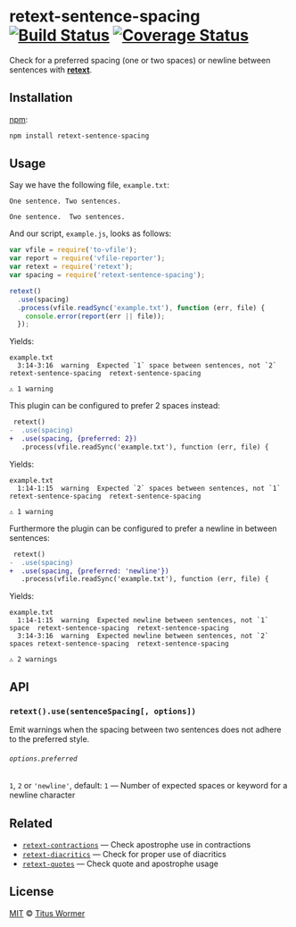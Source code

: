 # retext-sentence-spacing [![Build Status][travis-badge]][travis] [![Coverage Status][codecov-badge]][codecov]

Check for a preferred spacing (one or two spaces) or newline between sentences with [**retext**][retext].

## Installation

[npm][npm-install]:

```bash
npm install retext-sentence-spacing
```

## Usage

Say we have the following file, `example.txt`:

```text
One sentence. Two sentences.

One sentence.  Two sentences.
```

And our script, `example.js`, looks as follows:

```javascript
var vfile = require('to-vfile');
var report = require('vfile-reporter');
var retext = require('retext');
var spacing = require('retext-sentence-spacing');

retext()
  .use(spacing)
  .process(vfile.readSync('example.txt'), function (err, file) {
    console.error(report(err || file));
  });
```

Yields:

```text
example.txt
  3:14-3:16  warning  Expected `1` space between sentences, not `2`  retext-sentence-spacing  retext-sentence-spacing

⚠ 1 warning
```

This plugin can be configured to prefer 2 spaces instead:

```diff
 retext()
-  .use(spacing)
+  .use(spacing, {preferred: 2})
   .process(vfile.readSync('example.txt'), function (err, file) {
```

Yields:

```text
example.txt
  1:14-1:15  warning  Expected `2` spaces between sentences, not `1`  retext-sentence-spacing  retext-sentence-spacing

⚠ 1 warning
```

Furthermore the plugin can be configured to prefer a newline in between sentences:

```diff
 retext()
-  .use(spacing)
+  .use(spacing, {preferred: 'newline'})
   .process(vfile.readSync('example.txt'), function (err, file) {
```

Yields:

```text
example.txt
  1:14-1:15  warning  Expected newline between sentences, not `1` space  retext-sentence-spacing  retext-sentence-spacing
  3:14-3:16  warning  Expected newline between sentences, not `2` spaces retext-sentence-spacing  retext-sentence-spacing

⚠ 2 warnings
```

## API

### `retext().use(sentenceSpacing[, options])`

Emit warnings when the spacing between two sentences does not adhere
to the preferred style.

###### `options.preferred`

`1`, `2` or `'newline'`, default: `1` — Number of expected spaces or keyword for a newline character

## Related

*   [`retext-contractions`](https://github.com/wooorm/retext-contractions)
    — Check apostrophe use in contractions
*   [`retext-diacritics`](https://github.com/wooorm/retext-diacritics)
    — Check for proper use of diacritics
*   [`retext-quotes`](https://github.com/wooorm/retext-quotes)
    — Check quote and apostrophe usage

## License

[MIT][license] © [Titus Wormer][author]

<!-- Definitions -->

[travis-badge]: https://img.shields.io/travis/wooorm/retext-sentence-spacing.svg

[travis]: https://travis-ci.org/wooorm/retext-sentence-spacing

[codecov-badge]: https://img.shields.io/codecov/c/github/wooorm/retext-sentence-spacing.svg

[codecov]: https://codecov.io/github/wooorm/retext-sentence-spacing

[npm-install]: https://docs.npmjs.com/cli/install

[license]: LICENSE

[author]: http://wooorm.com

[retext]: https://github.com/wooorm/retext-sentence-spacing
